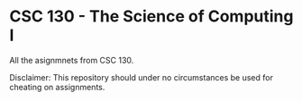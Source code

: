 # CSC 130 - The Science of Computing I

All the asignmnets from CSC 130.

Disclaimer: This repository should under no circumstances be used for cheating on assignments.
